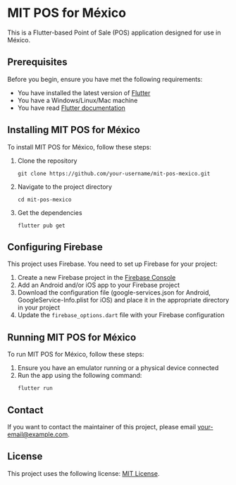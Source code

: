 # MIT POS for México

This is a Flutter-based Point of Sale (POS) application designed for use in México.

## Prerequisites

Before you begin, ensure you have met the following requirements:
* You have installed the latest version of [Flutter](https://flutter.dev/docs/get-started/install)
* You have a Windows/Linux/Mac machine
* You have read [Flutter documentation](https://flutter.dev/docs)

## Installing MIT POS for México

To install MIT POS for México, follow these steps:

1. Clone the repository
   ```
   git clone https://github.com/your-username/mit-pos-mexico.git
   ```
2. Navigate to the project directory
   ```
   cd mit-pos-mexico
   ```
3. Get the dependencies
   ```
   flutter pub get
   ```

## Configuring Firebase

This project uses Firebase. You need to set up Firebase for your project:

1. Create a new Firebase project in the [Firebase Console](https://console.firebase.google.com/)
2. Add an Android and/or iOS app to your Firebase project
3. Download the configuration file (google-services.json for Android, GoogleService-Info.plist for iOS) and place it in the appropriate directory in your project
4. Update the `firebase_options.dart` file with your Firebase configuration

## Running MIT POS for México

To run MIT POS for México, follow these steps:

1. Ensure you have an emulator running or a physical device connected
2. Run the app using the following command:
   ```
   flutter run
   ```

## Contact

If you want to contact the maintainer of this project, please email [your-email@example.com](mailto:your-email@example.com).

## License

This project uses the following license: [MIT License](https://opensource.org/licenses/MIT).
